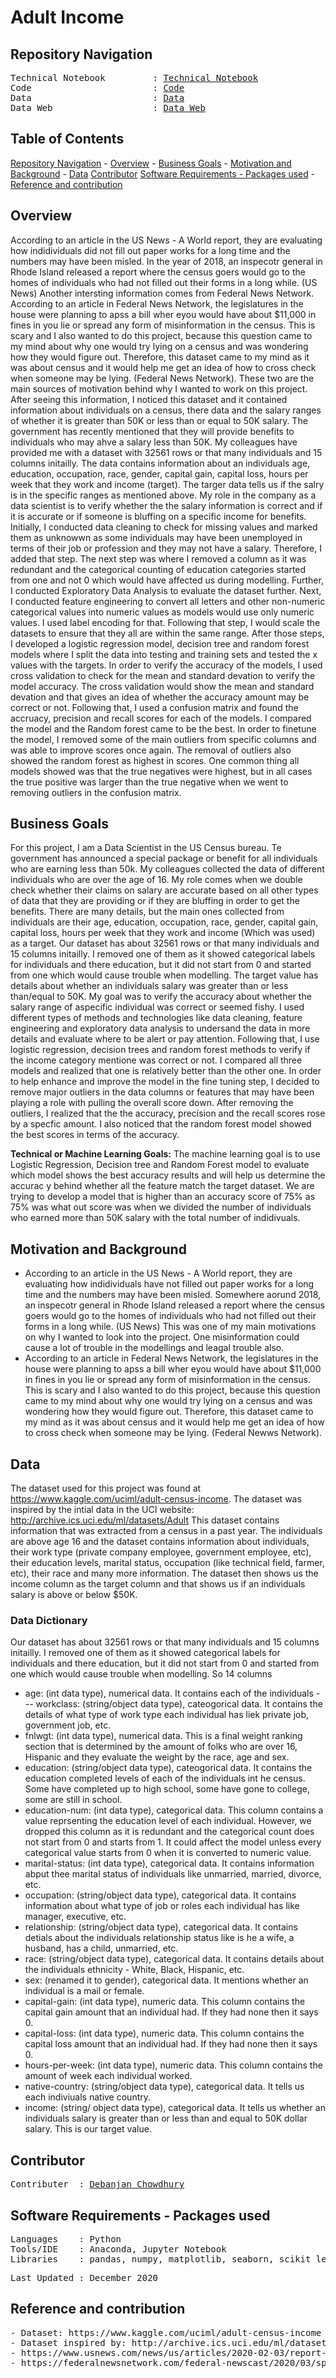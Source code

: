 # Adult Income

## Repository Navigation
<pre>
Technical Notebook         : <a href=https://github.com/Debanjan-C/Adult_Income/blob/main/Notebook/Technical%20Notebook.ipynb>Technical Notebook</a>
Code                       : <a href=https://github.com/Debanjan-C/Adult_Income/blob/main/Notebook/Code.ipynb>Code</a>
Data                       : <a href=https://github.com/Debanjan-C/Adult_Income/blob/main/Data/adult.csv>Data</a>
Data Web                   : <a href=https://www.kaggle.com/uciml/adult-census-income>Data Web</a>
</pre>

## Table of Contents
[Repository Navigation](#repository-navigation) -
[Overview](#overview) -
[Business Goals](#business-goals) -
[Motivation and Background](#motivation-and-background) -
[Data](#data) 
[Contributor](#contributor)
[Software Requirements - Packages used](#software-requirements--packages-used) -
[Reference and contribution](#reference-and-contribution)

## Overview
According to an article in the US News - A World report, they are evaluating how indidividuals did not fill out paper works for a long time and the numbers may have been misled. In the year of 2018, an inspecotr general in Rhode Island released a report where the census goers would go to the homes of individuals who had not filled out their forms in a long while. (US News) Another intersting information comes from Federal News Network. According to an article in Federal News Network, the legislatures in the house were planning to apss a bill wher eyou would have about $11,000 in fines in you lie or spread any form of misinformation in the census. This is scary and I also wanted to do this project, because this question came to my mind about why one would try lying on a census and was wondering how they would figure out. Therefore, this dataset came to my mind as it was about census and it would help me get an idea of how to cross check when someone may be lying. (Federal News Network). These two are the main sources of motivation behind why I wanted to work on this project. After seeing this information, I noticed this dataset and it contained information about individuals on a census, there data and the salary ranges of whether it is greater than 50K or less than or equal to 50K salary. The government has recently mentioned that they will provide benefits to individuals who may ahve a salary less than 50K. My colleagues have provided me with a dataset with 32561 rows or that many individuals and 15 columns initailly. The data contains information about an individuals age, education, occupation, race, gender, capital gain, capital loss, hours per week that they work and income (target). The targer data tells us if the salry is in the specific ranges as mentioned above. My role in the company as a data scientist is to verify whether the the salary information is correct and if it is accurate or if someone is bluffing on a specific income for benefits. Initially, I conducted data cleaning to check for missing values and marked them as unknowwn as some individuals may have been unemployed in terms of their job or profession and they may not have a salary. Therefore, I added that step. The next step was where I removed a column as it was redundant and the categorical counting of education categories started from one and not 0 which would have affected us during modelling. Further, I conducted Exploratory Data Analysis to evaluate the dataset further. Next, I conducted feature engineering to convert all letters and other non-numeric categorical values into numeric values as models would use only numeric values. I used label encoding for that. Following that step, I would scale the datasets to ensure that they all are within the same range. After those steps, I developed a logistic regression model, decision tree and random forest models where I split the data into testing and training sets and tested the x values with the targets. In order to verify the accuracy of the models, I used cross validation to check for the mean and standard devation to verify the model accuracy. The cross validation would show the mean and standard devation and that gives an idea of whether the accuracy amount may be correct or not. Following that, I used a confusion matrix and found the accruacy, precision and recall scores for each of the models. I compared the model and the Random forest came to be the best. In order to finetune the model, I removed some of the main outliers from specific columns and was able to improve scores once again. The removal of outliers also showed the random forest as highest in scores. One common thing all models showed was that the true negatives were highest, but in all cases the true positive was larger than the true negative when we went to removing outliers in the confusion matrix.

## Business Goals
For this project, I am a Data Scientist in the US Census bureau. Te government has announced a special package or benefit for all individuals who are earning less than 50k. My colleagues collected the data of different individuals who are over the age of 16. My role comes when we double check whether their claims on salary are accurate based on all other types of data that they are providing or if they are bluffing in order to get the benefits. There are many details, but the main ones collected from individuals are their age, education, occupation, race, gender, capital gain, capital loss, hours per week that they work and income (Which was used) as a target. Our dataset has about 32561 rows or that many individuals and 15 columns initailly. I removed one of them as it showed categorical labels for individuals and there education, but it did not start from 0 and started from one which would cause trouble when modelling. The target value has details about whether an individuals salary was greater than or less than/equal to 50K. My goal was to verify the accuracy about whether the salary range of aspecific individual was correct or seemed fishy. I used different types of methods and technologies like data cleaning, feature engineering and exploratory data analysis to undersand the data in more details and evaluate where to be alert or pay attention. Following that, I use logistic regression, decision trees and random forest methods to verify if the income category mentione was correct or not. I compared all three models and realized that one is relatively better than the other one. In order to help enhance and improve the model in the fine tuning step, I decided to remove major outliers in the data columns or features that may have been playing a role with pulling the overall score down. After removing the outliers, I realized that the the accuracy, precision and the recall scores rose by a specfic amount. I also noticed that the random forest model showed the best scores in terms of the accuracy.

**Technical or Machine Learning Goals:**
The  machine learning goal is to use Logistic Regression, Decision tree and Random Forest model to evaluate which model shows the best accuracy results and will help us determine the accurac y behind whether all the feature match the target dataset. We are trying to develop a model that is higher than an accuracy score of 75% as 75% was what out score was when we divided the number of individuals who earned more than 50K salary with the total number of indidivuals.


## Motivation and Background
- According to an article in the US News - A World report, they are evaluating how indidividuals have not filled out paper works for a long time and the numbers may have been misled. Somewhere aorund 2018, an inspecotr general in Rhode Island released a report where the census goers would go to the homes of individuals who had not filled out their forms in a long while. (US News) This was one of my main motivations on why I wanted to look into the project. One misinformation could cause a lot of trouble in the modellings and leagal trouble also. 
- According to an article in Federal News Network, the legislatures in the house were planning to apss a bill wher eyou would have about $11,000 in fines in you lie or spread any form of misinformation in the census. This is scary and I also wanted to do this project, because this question came to my mind about why one would try lying on a census and was wondering how they would figure out. Therefore, this dataset came to my mind as it was about census and it would help me get an idea of how to cross check when someone may be lying. (Federal Newws Network).

## Data

The dataset used for this project was found at 
https://www.kaggle.com/uciml/adult-census-income.
The dataset was inspired by the intial data in the UCI website: 
http://archive.ics.uci.edu/ml/datasets/Adult
This dataset contains information that was extracted from a census in a past year. The individuals are above age 16 and the dataset contains information about individuals, their work type (private company employee, government employee, etc), their education levels, marital status, occupation (like technical field, farmer, etc), their race and many more information. The dataset then shows us the income column as the target column and that shows us if an individuals salary is above or below $50K. 

### Data Dictionary
Our dataset has about 32561 rows or that many individuals and 15 columns initailly. I removed one of them as it showed categorical labels for individuals and there education, but it did not start from 0 and started from one which would cause trouble when modelling. So 14 columns
- age: (int data type), numerical data. It contains each of the individuals - -- workclass: (string/object data type), cateogorical data. It contains the details of what type of work type each individual has liek private job, government job, etc. 
- fnlwgt: (int data type), numerical data. This is a final weight ranking section that is determined by the amount of folks who are over 16, Hispanic and they evaluate the weight by the race, age and sex. 
- education: (string/object data type), cateogorical data. It contains the education completed levels of each of the individuals int he census. Some have completed up to high school, some have gone to college, some are still in school.
- education-num: (int data type), categorical data. This column contains a value reprsenting the education level of each individual. However, we dropped this column as it is redundant and the categorical count does not start from 0 and starts from 1. It could affect the model unless every categorical value starts from 0 when it is converted to numeric value.
- marital-status: (int data type), categorical data. It contains information abput thee marital status of individuals like unmarried, married, divorce, etc.
- occupation: (string/object data type), categorical data. It contains information about what type of job or roles each individual has like manager, executive, etc. 
- relationship: (string/object data type), categorical data. It contains detials about the individuals relationship status like is he a wife, a husband, has a child, unmarried, etc. 
- race: (string/object data type), categorical data. It contains details about the individuals ethnicity - White, Black, Hispanic, etc.
- sex: (renamed it to gender), categorical data. It mentions whether an individual is a mail or female.
- capital-gain: (int data type), numeric data. This column contains the capital gain amount that an individual had. If they had none then it says 0. 
- capital-loss: (int data type), numeric data. This column contains the capital loss amount that an individual had. If they had none then it says 0. 
- hours-per-week: (int data type), numeric data. This column contains the amount of week each individual worked. 
- native-country: (string/object data type), categorical data. It tells us each indiviuals native country.
- income: (string/ object data type), categorical data. It tells us whether an individuals salary is greater than or less than and equal to 50K dollar salary. This is our target value. 

##  Contributor
<pre>
Contributer  : <a href=https://github.com/Debanjan-C>Debanjan Chowdhury</a>
</pre>

##  Software Requirements - Packages used
<pre>
Languages    : Python
Tools/IDE    : Anaconda, Jupyter Notebook
Libraries    : pandas, numpy, matplotlib, seaborn, scikit learn
</pre>

<pre>
Last Updated : December 2020
</pre>

## Reference and contribution
<pre>
- Dataset: https://www.kaggle.com/uciml/adult-census-income
- Dataset inspired by: http://archive.ics.uci.edu/ml/datasets/Adult
- https://www.usnews.com/news/us/articles/2020-02-03/report-census-hasnt-tested-tasks-to-catch-people-who-lie
- https://federalnewsnetwork.com/federal-newscast/2020/03/spreading-false-information-about-2020-census-could-land-you-in-jail-if-new-bill-becomes-law/
</pre>
